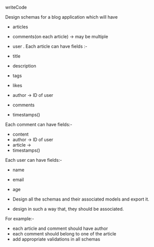 writeCode

Design schemas for a blog application which will have

- articles
- comments(on each article) -> may be multiple
- user
.
Each article can have fields :-

- title
- description
- tags
- likes
- author -> ID of user
- comments
- timestamps()

Each comment can have fields:-

- content
- author -> ID of user
- article ->
- timestamps()

Each user can have fields:-

- name
- email
- age

- Design all the schemas and their associated models and export it.
- design in such a way that, they should be associated.

For example:-

- each article and comment should have author
- each comment should belong to one of the article
- add appropriate validations in all schemas
